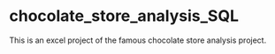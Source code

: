# chocolate_store_analysis_SQL
This is an excel project of the famous chocolate store analysis project.
